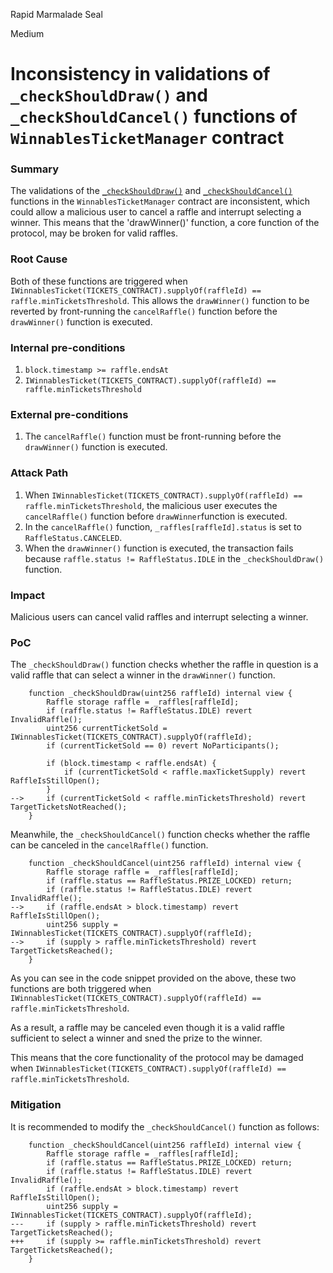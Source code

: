 Rapid Marmalade Seal

Medium

# Inconsistency in validations of `_checkShouldDraw()` and `_checkShouldCancel()` functions of `WinnablesTicketManager` contract

### Summary

The validations of the [`_checkShouldDraw()`](https://github.com/sherlock-audit/2024-08-winnables-raffles/blob/main/public-contracts/contracts/WinnablesTicketManager.sol#L422-L432) and [`_checkShouldCancel()`](https://github.com/sherlock-audit/2024-08-winnables-raffles/blob/main/public-contracts/contracts/WinnablesTicketManager.sol#L434-L441) functions in the `WinnablesTicketManager` contract are inconsistent, which could allow a malicious user to cancel a raffle and interrupt selecting a winner.
This means that the 'drawWinner()' function, a core function of the protocol, may be broken for valid raffles.

### Root Cause

Both of these functions are triggered when `IWinnablesTicket(TICKETS_CONTRACT).supplyOf(raffleId) == raffle.minTicketsThreshold`. This allows the `drawWinner()` function to be reverted by front-running the `cancelRaffle()` function before the `drawWinner()` function is executed.

### Internal pre-conditions

1. `block.timestamp >= raffle.endsAt`
2. `IWinnablesTicket(TICKETS_CONTRACT).supplyOf(raffleId) == raffle.minTicketsThreshold`

### External pre-conditions

1. The `cancelRaffle()` function must be front-running before the `drawWinner()` function is executed.

### Attack Path

1. When `IWinnablesTicket(TICKETS_CONTRACT).supplyOf(raffleId) == raffle.minTicketsThreshold`, the malicious user executes the `cancelRaffle()` function before `drawWinner`function is executed.
2. In the `cancelRaffle()` function, `_raffles[raffleId].status` is set to `RaffleStatus.CANCELED`.
3. When the `drawWinner()` function is executed, the transaction fails because `raffle.status != RaffleStatus.IDLE` in the `_checkShouldDraw()` function.

### Impact

Malicious users can cancel valid raffles and interrupt selecting a winner.

### PoC

The `_checkShouldDraw()` function checks whether the raffle in question is a valid raffle that can select a winner in the `drawWinner()` function.
```solidity
    function _checkShouldDraw(uint256 raffleId) internal view {
        Raffle storage raffle = _raffles[raffleId];
        if (raffle.status != RaffleStatus.IDLE) revert InvalidRaffle();
        uint256 currentTicketSold = IWinnablesTicket(TICKETS_CONTRACT).supplyOf(raffleId);
        if (currentTicketSold == 0) revert NoParticipants();

        if (block.timestamp < raffle.endsAt) {
            if (currentTicketSold < raffle.maxTicketSupply) revert RaffleIsStillOpen();
        }
-->     if (currentTicketSold < raffle.minTicketsThreshold) revert TargetTicketsNotReached();
    }
```

Meanwhile, the `_checkShouldCancel()` function checks whether the raffle can be canceled in the `cancelRaffle()` function.
```solidity
    function _checkShouldCancel(uint256 raffleId) internal view {
        Raffle storage raffle = _raffles[raffleId];
        if (raffle.status == RaffleStatus.PRIZE_LOCKED) return;
        if (raffle.status != RaffleStatus.IDLE) revert InvalidRaffle();
-->     if (raffle.endsAt > block.timestamp) revert RaffleIsStillOpen();
        uint256 supply = IWinnablesTicket(TICKETS_CONTRACT).supplyOf(raffleId);
-->     if (supply > raffle.minTicketsThreshold) revert TargetTicketsReached();
    }
```
As you can see in the code snippet provided on the above, these two functions are both triggered when `IWinnablesTicket(TICKETS_CONTRACT).supplyOf(raffleId) == raffle.minTicketsThreshold`.

As a result, a raffle may be canceled even though it is a valid raffle sufficient to select a winner and sned the prize to the winner.

This means that the core functionality of the protocol may be damaged when `IWinnablesTicket(TICKETS_CONTRACT).supplyOf(raffleId) == raffle.minTicketsThreshold`.

### Mitigation

It is recommended to modify the `_checkShouldCancel()` function as follows:
```solidity
    function _checkShouldCancel(uint256 raffleId) internal view {
        Raffle storage raffle = _raffles[raffleId];
        if (raffle.status == RaffleStatus.PRIZE_LOCKED) return;
        if (raffle.status != RaffleStatus.IDLE) revert InvalidRaffle();
        if (raffle.endsAt > block.timestamp) revert RaffleIsStillOpen();
        uint256 supply = IWinnablesTicket(TICKETS_CONTRACT).supplyOf(raffleId);
---     if (supply > raffle.minTicketsThreshold) revert TargetTicketsReached();
+++     if (supply >= raffle.minTicketsThreshold) revert TargetTicketsReached();
    }
```